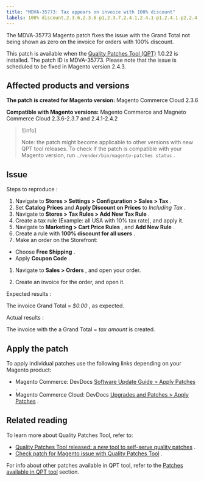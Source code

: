 ```yaml
---
title: "MDVA-35773: Tax appears on invoice with 100% discount"
labels: 100% discount,2.3.6,2.3.6-p1,2.3.7,2.4.1,2.4.1-p1,2.4.1-p2,2.4.2,QPT 1.0.22,QPT patches,Magento Commerce,Magento Commerce Cloud,Quality Patches Tool,grand total,invoice,tax miscalculated
---
```


The MDVA-35773 Magento patch fixes the issue with the Grand Total not being shown as zero on the invoice for orders with 100% discount.

This patch is available when the [Quality Patches Tool (QPT)](https://support.magento.com/hc/en-us/articles/360047139492) 1.0.22 is installed. The patch ID is MDVA-35773. Please note that the issue is scheduled to be fixed in Magento version 2.4.3.

## Affected products and versions

 **The patch is created for Magento version:** Magento Commerce Cloud 2.3.6

 **Compatible with Magento versions:** Magento Commerce and Magneto Commerce Cloud 2.3.6-2.3.7 and 2.4.1-2.4.2

>![info]
>
>Note: the patch might become applicable to other versions with new QPT tool releases. To check if the patch is compatible with your Magento version, run `./vendor/bin/magento-patches status` .

## Issue

 <span class="wysiwyg-underline">Steps to reproduce</span> :

1. Navigate to **Stores > Settings > Configuration > Sales > Tax** .
1. Set **Catalog Prices** and **Apply Discount on Prices** to *Including Tax* .
1. Navigate to **Stores > Tax Rules > Add New Tax Rule** .
1. Create a tax rule (Example: all USA with 10% tax rate), and apply it.
1. Navigate to **Marketing > Cart Price Rules** , and **Add New Rule** .
1. Create a rule with **100% discount for all users** .
1. Make an order on the Storefront:

* Choose **Free Shipping** .
* Apply **Coupon Code** .

1. Navigate to **Sales > Orders** , and open your order.

1. Create an invoice for the order, and open it.

 <span class="wysiwyg-underline">Expected results</span> :

The invoice Grand Total = *$0.00* , as expected.

 <span class="wysiwyg-underline">Actual results</span> :

The invoice with the a Grand Total = *tax amount* is created.

## Apply the patch

To apply individual patches use the following links depending on your Magento product:

* Magento Commerce: DevDocs [Software Update Guide > Apply Patches](https://devdocs.magento.com/guides/v2.4/comp-mgr/patching.html) .
* Magento Commerce Cloud: DevDocs [Upgrades and Patches > Apply Patches](https://devdocs.magento.com/cloud/project/project-patch.html) .

## Related reading

To learn more about Quality Patches Tool, refer to:

* [Quality Patches Tool released: a new tool to self-serve quality patches](https://support.magento.com/hc/en-us/articles/360047139492) .
* [Check patch for Magento issue with Quality Patches Tool](https://support.magento.com/hc/en-us/articles/360047125252) .

For info about other patches available in QPT tool, refer to the [Patches available in QPT tool](https://support.magento.com/hc/en-us/sections/360010506631-Patches-available-in-QPT-tool-) section.